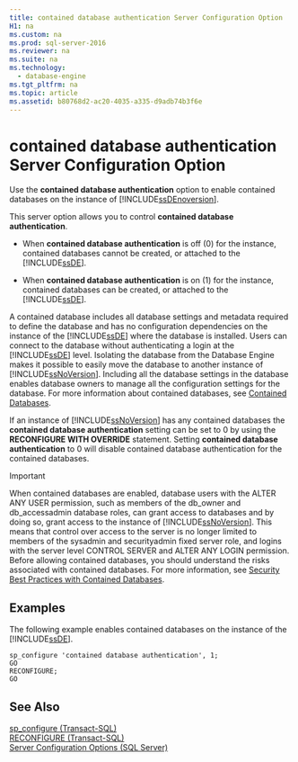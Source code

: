 ```yaml
---
title: contained database authentication Server Configuration Option
H1: na
ms.custom: na
ms.prod: sql-server-2016
ms.reviewer: na
ms.suite: na
ms.technology: 
  - database-engine
ms.tgt_pltfrm: na
ms.topic: article
ms.assetid: b80768d2-ac20-4035-a335-d9adb74b3f6e
---
```

# contained database authentication Server Configuration Option
  Use the **contained database authentication** option to enable contained databases on the instance of [!INCLUDE[ssDEnoversion](../../Token/Other/ssDEnoversion_md.md)].  
  
 This server option allows you to control **contained database authentication**.  
  
-   When **contained database authentication** is off \(0\) for the instance, contained databases cannot be created, or attached to the [!INCLUDE[ssDE](../../Token/Other/ssDE_md.md)].  
  
-   When **contained database authentication** is on \(1\) for the instance, contained databases can be created, or attached to the [!INCLUDE[ssDE](../../Token/Other/ssDE_md.md)].  
  
 A contained database includes all database settings and metadata required to define the database and has no configuration dependencies on the instance of the [!INCLUDE[ssDE](../../Token/Other/ssDE_md.md)] where the database is installed. Users can connect to the database without authenticating a login at the [!INCLUDE[ssDE](../../Token/Other/ssDE_md.md)] level. Isolating the database from the Database Engine makes it possible to easily move the database to another instance of [!INCLUDE[ssNoVersion](../../Token/Other/ssNoVersion_md.md)]. Including all the database settings in the database enables database owners to manage all the configuration settings for the database. For more information about contained databases, see [Contained Databases](../../Topics/TopicNameNotContainA/Contained-Databases.md).  
  
 If an instance of [!INCLUDE[ssNoVersion](../../Token/Other/ssNoVersion_md.md)] has any contained databases the **contained database authentication** setting can be set to 0 by using the **RECONFIGURE WITH OVERRIDE** statement. Setting **contained database authentication** to 0 will disable contained database authentication for the contained databases.  
  
> [!IMPORTANT]  
>  When contained databases are enabled, database users with the ALTER ANY USER permission, such as members of the db\_owner and db\_accessadmin database roles, can grant access to databases and by doing so, grant access to the instance of [!INCLUDE[ssNoVersion](../../Token/Other/ssNoVersion_md.md)]. This means that control over access to the server is no longer limited to members of the sysadmin and securityadmin fixed server role, and logins with the server level CONTROL SERVER and ALTER ANY LOGIN permission. Before allowing contained databases, you should understand the risks associated with contained databases. For more information, see [Security Best Practices with Contained Databases](../../Topics/TopicNameNotContainA/Security-Best-Practices-with-Contained-Databases.md).  
  
## Examples  
 The following example enables contained databases on the instance of the [!INCLUDE[ssDE](../../Token/Other/ssDE_md.md)].  
  
```tsql  
sp_configure 'contained database authentication', 1;  
GO  
RECONFIGURE;  
GO  
```  
  
## See Also  
 [sp_configure &#40;Transact-SQL&#41;](../Topic/sp_configure%20\(Transact-SQL\).md)   
 [RECONFIGURE &#40;Transact-SQL&#41;](../Topic/RECONFIGURE%20\(Transact-SQL\).md)   
 [Server Configuration Options &#40;SQL Server&#41;](../../Topics/TopicNameNotContainA/Server-Configuration-Options--SQL-Server-.md)  
  
  